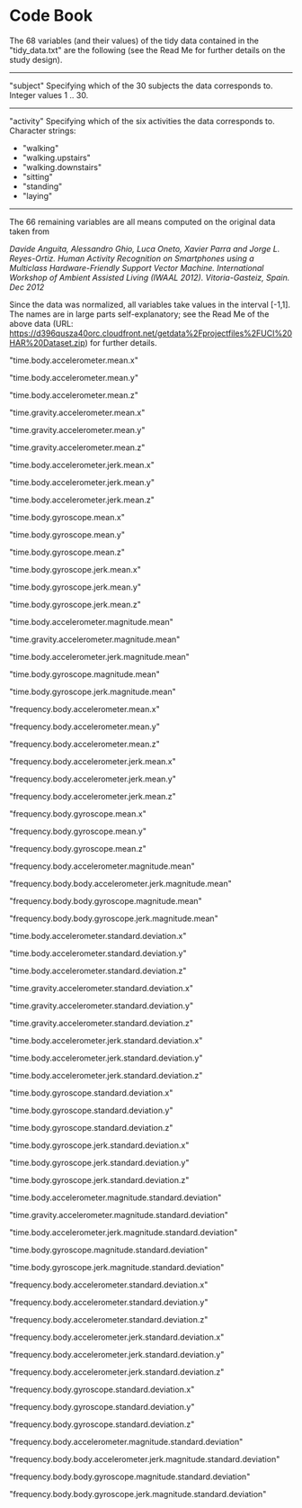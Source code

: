 # Code Book

The 68 variables (and their values) of the tidy data contained in the "tidy_data.txt" are the following (see the Read Me for further details on the study design).

---

"subject"
Specifying which of the 30 subjects the data corresponds to.
Integer values 1 .. 30.

---

"activity"
Specifying which of the six activities the data corresponds to.
Character strings:
* "walking"
* "walking.upstairs"
* "walking.downstairs"
* "sitting"
* "standing"
* "laying"

---

The 66 remaining variables are all means computed on the original data taken from

*Davide Anguita, Alessandro Ghio, Luca Oneto, Xavier Parra and Jorge L. Reyes-Ortiz. Human Activity Recognition on Smartphones using a Multiclass Hardware-Friendly Support Vector Machine. International Workshop of Ambient Assisted Living (IWAAL 2012). Vitoria-Gasteiz, Spain. Dec 2012*

Since the data was normalized, all variables take values in the interval [-1,1]. The names are in large parts self-explanatory; see the Read Me of the above data (URL: https://d396qusza40orc.cloudfront.net/getdata%2Fprojectfiles%2FUCI%20HAR%20Dataset.zip) for further details.

"time.body.accelerometer.mean.x"

"time.body.accelerometer.mean.y"

"time.body.accelerometer.mean.z"

"time.gravity.accelerometer.mean.x"

"time.gravity.accelerometer.mean.y"

"time.gravity.accelerometer.mean.z"

"time.body.accelerometer.jerk.mean.x"

"time.body.accelerometer.jerk.mean.y"

"time.body.accelerometer.jerk.mean.z"

"time.body.gyroscope.mean.x"

"time.body.gyroscope.mean.y"

"time.body.gyroscope.mean.z"

"time.body.gyroscope.jerk.mean.x"

"time.body.gyroscope.jerk.mean.y"

"time.body.gyroscope.jerk.mean.z"

"time.body.accelerometer.magnitude.mean"

"time.gravity.accelerometer.magnitude.mean"

"time.body.accelerometer.jerk.magnitude.mean"

"time.body.gyroscope.magnitude.mean"

"time.body.gyroscope.jerk.magnitude.mean"

"frequency.body.accelerometer.mean.x"

"frequency.body.accelerometer.mean.y"

"frequency.body.accelerometer.mean.z"

"frequency.body.accelerometer.jerk.mean.x"

"frequency.body.accelerometer.jerk.mean.y"

"frequency.body.accelerometer.jerk.mean.z"

"frequency.body.gyroscope.mean.x"

"frequency.body.gyroscope.mean.y"

"frequency.body.gyroscope.mean.z"

"frequency.body.accelerometer.magnitude.mean"

"frequency.body.body.accelerometer.jerk.magnitude.mean"

"frequency.body.body.gyroscope.magnitude.mean"

"frequency.body.body.gyroscope.jerk.magnitude.mean"

"time.body.accelerometer.standard.deviation.x"

"time.body.accelerometer.standard.deviation.y"

"time.body.accelerometer.standard.deviation.z"

"time.gravity.accelerometer.standard.deviation.x"

"time.gravity.accelerometer.standard.deviation.y"

"time.gravity.accelerometer.standard.deviation.z"

"time.body.accelerometer.jerk.standard.deviation.x"

"time.body.accelerometer.jerk.standard.deviation.y"

"time.body.accelerometer.jerk.standard.deviation.z"

"time.body.gyroscope.standard.deviation.x"

"time.body.gyroscope.standard.deviation.y"

"time.body.gyroscope.standard.deviation.z"

"time.body.gyroscope.jerk.standard.deviation.x"

"time.body.gyroscope.jerk.standard.deviation.y"

"time.body.gyroscope.jerk.standard.deviation.z"

"time.body.accelerometer.magnitude.standard.deviation"

"time.gravity.accelerometer.magnitude.standard.deviation"

"time.body.accelerometer.jerk.magnitude.standard.deviation"

"time.body.gyroscope.magnitude.standard.deviation"

"time.body.gyroscope.jerk.magnitude.standard.deviation"

"frequency.body.accelerometer.standard.deviation.x"

"frequency.body.accelerometer.standard.deviation.y"

"frequency.body.accelerometer.standard.deviation.z"

"frequency.body.accelerometer.jerk.standard.deviation.x"

"frequency.body.accelerometer.jerk.standard.deviation.y"

"frequency.body.accelerometer.jerk.standard.deviation.z"

"frequency.body.gyroscope.standard.deviation.x"

"frequency.body.gyroscope.standard.deviation.y"

"frequency.body.gyroscope.standard.deviation.z"

"frequency.body.accelerometer.magnitude.standard.deviation"

"frequency.body.body.accelerometer.jerk.magnitude.standard.deviation"

"frequency.body.body.gyroscope.magnitude.standard.deviation"

"frequency.body.body.gyroscope.jerk.magnitude.standard.deviation"